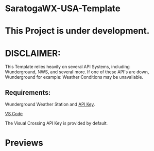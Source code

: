 # SaratogaWX-USA-Template
<h1>This Project is under development.</h1>
 <h1><b>DISCLAIMER:</b></h1>

 <p>This Template relies heavily on several API Systems, including Wunderground, NWS, and several more. If one of these API's are down, Wunderground for example: Weather Conditions may be unavaliable.</p>

 <h2>Requirements:</h2>
   <p>Wunderground Weather Station and <a href="https://www.wunderground.com/member/api-keys">API Key</a>.</p>
   <p><a href="https://code.visualstudio.com/">VS Code</a></p>

   <p>The Visual Crossing API Key is provided by default.</p>

<h1>Previews</h1>
